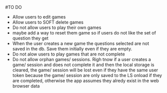 #TO DO

- Allow users to edit games
- Allow users to SOFT delete games
- Do not allow users to play their own games
- maybe add a way to reset them game so if users do not like the set of question they get
- When the user creates a new game the questions selected are not saved in the db. Save them initially even if they are empty.
- Do not alow users to play games that are not complete
- Do not allow orphan games/ sessions. Righ tnow if a user creates a game/ session and does not complete it and then the local storage is cleared, the game/ session will be lost even if they have the same user token because the game/ session are only saved to the LS onload if they are completed, otherwise the app assumes they alredy exist in the web browser data
